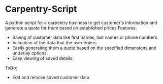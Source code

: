 # Carpentry-Script

A python script for a carpentry business to get customer's information and generate a quote for them based on established prices
Features:

 - Saving of customer data like first names, last names or phone numbers.
 - Validation of the data that the user enters
 - Easily generating them a quote based on the specified dimensions and underlay options.
 - Easy viewing of saved details

ToDo:

 - Edit and remove saved customer data